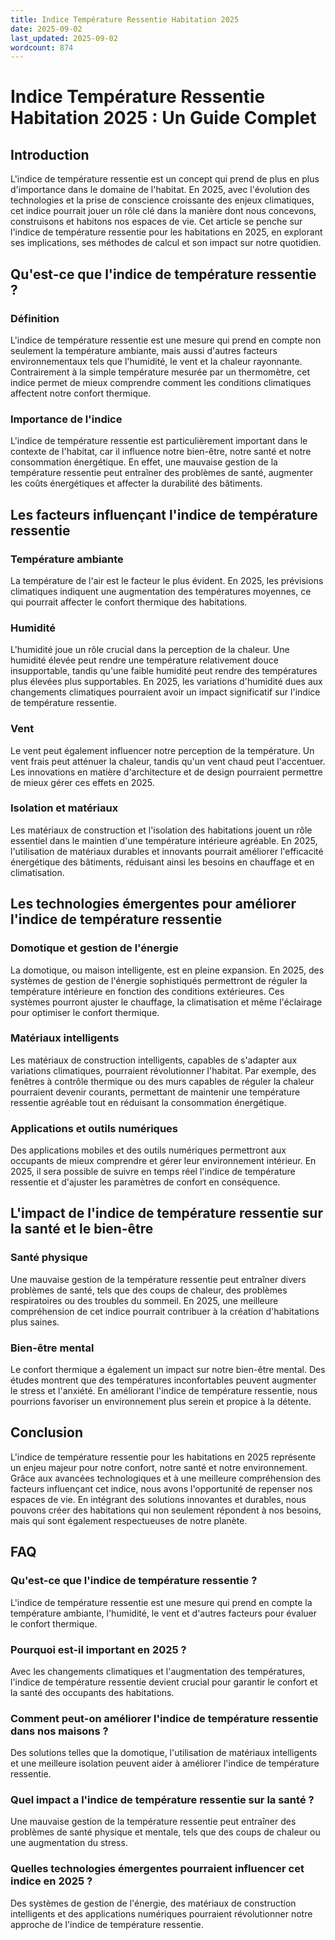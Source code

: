 ```yaml
---
title: Indice Température Ressentie Habitation 2025
date: 2025-09-02
last_updated: 2025-09-02
wordcount: 874
---
```


# Indice Température Ressentie Habitation 2025 : Un Guide Complet

## Introduction

L'indice de température ressentie est un concept qui prend de plus en plus d'importance dans le domaine de l'habitat. En 2025, avec l'évolution des technologies et la prise de conscience croissante des enjeux climatiques, cet indice pourrait jouer un rôle clé dans la manière dont nous concevons, construisons et habitons nos espaces de vie. Cet article se penche sur l'indice de température ressentie pour les habitations en 2025, en explorant ses implications, ses méthodes de calcul et son impact sur notre quotidien.

## Qu'est-ce que l'indice de température ressentie ?

### Définition

L'indice de température ressentie est une mesure qui prend en compte non seulement la température ambiante, mais aussi d'autres facteurs environnementaux tels que l'humidité, le vent et la chaleur rayonnante. Contrairement à la simple température mesurée par un thermomètre, cet indice permet de mieux comprendre comment les conditions climatiques affectent notre confort thermique.

### Importance de l'indice

L'indice de température ressentie est particulièrement important dans le contexte de l'habitat, car il influence notre bien-être, notre santé et notre consommation énergétique. En effet, une mauvaise gestion de la température ressentie peut entraîner des problèmes de santé, augmenter les coûts énergétiques et affecter la durabilité des bâtiments.

## Les facteurs influençant l'indice de température ressentie

### Température ambiante

La température de l'air est le facteur le plus évident. En 2025, les prévisions climatiques indiquent une augmentation des températures moyennes, ce qui pourrait affecter le confort thermique des habitations.

### Humidité

L'humidité joue un rôle crucial dans la perception de la chaleur. Une humidité élevée peut rendre une température relativement douce insupportable, tandis qu'une faible humidité peut rendre des températures plus élevées plus supportables. En 2025, les variations d'humidité dues aux changements climatiques pourraient avoir un impact significatif sur l'indice de température ressentie.

### Vent

Le vent peut également influencer notre perception de la température. Un vent frais peut atténuer la chaleur, tandis qu'un vent chaud peut l'accentuer. Les innovations en matière d'architecture et de design pourraient permettre de mieux gérer ces effets en 2025.

### Isolation et matériaux

Les matériaux de construction et l'isolation des habitations jouent un rôle essentiel dans le maintien d'une température intérieure agréable. En 2025, l'utilisation de matériaux durables et innovants pourrait améliorer l'efficacité énergétique des bâtiments, réduisant ainsi les besoins en chauffage et en climatisation.

## Les technologies émergentes pour améliorer l'indice de température ressentie

### Domotique et gestion de l'énergie

La domotique, ou maison intelligente, est en pleine expansion. En 2025, des systèmes de gestion de l'énergie sophistiqués permettront de réguler la température intérieure en fonction des conditions extérieures. Ces systèmes pourront ajuster le chauffage, la climatisation et même l'éclairage pour optimiser le confort thermique.

### Matériaux intelligents

Les matériaux de construction intelligents, capables de s'adapter aux variations climatiques, pourraient révolutionner l'habitat. Par exemple, des fenêtres à contrôle thermique ou des murs capables de réguler la chaleur pourraient devenir courants, permettant de maintenir une température ressentie agréable tout en réduisant la consommation énergétique.

### Applications et outils numériques

Des applications mobiles et des outils numériques permettront aux occupants de mieux comprendre et gérer leur environnement intérieur. En 2025, il sera possible de suivre en temps réel l'indice de température ressentie et d'ajuster les paramètres de confort en conséquence.

## L'impact de l'indice de température ressentie sur la santé et le bien-être

### Santé physique

Une mauvaise gestion de la température ressentie peut entraîner divers problèmes de santé, tels que des coups de chaleur, des problèmes respiratoires ou des troubles du sommeil. En 2025, une meilleure compréhension de cet indice pourrait contribuer à la création d'habitations plus saines.

### Bien-être mental

Le confort thermique a également un impact sur notre bien-être mental. Des études montrent que des températures inconfortables peuvent augmenter le stress et l'anxiété. En améliorant l'indice de température ressentie, nous pourrions favoriser un environnement plus serein et propice à la détente.

## Conclusion

L'indice de température ressentie pour les habitations en 2025 représente un enjeu majeur pour notre confort, notre santé et notre environnement. Grâce aux avancées technologiques et à une meilleure compréhension des facteurs influençant cet indice, nous avons l'opportunité de repenser nos espaces de vie. En intégrant des solutions innovantes et durables, nous pouvons créer des habitations qui non seulement répondent à nos besoins, mais qui sont également respectueuses de notre planète.

## FAQ

### Qu'est-ce que l'indice de température ressentie ?

L'indice de température ressentie est une mesure qui prend en compte la température ambiante, l'humidité, le vent et d'autres facteurs pour évaluer le confort thermique.

### Pourquoi est-il important en 2025 ?

Avec les changements climatiques et l'augmentation des températures, l'indice de température ressentie devient crucial pour garantir le confort et la santé des occupants des habitations.

### Comment peut-on améliorer l'indice de température ressentie dans nos maisons ?

Des solutions telles que la domotique, l'utilisation de matériaux intelligents et une meilleure isolation peuvent aider à améliorer l'indice de température ressentie.

### Quel impact a l'indice de température ressentie sur la santé ?

Une mauvaise gestion de la température ressentie peut entraîner des problèmes de santé physique et mentale, tels que des coups de chaleur ou une augmentation du stress.

### Quelles technologies émergentes pourraient influencer cet indice en 2025 ?

Des systèmes de gestion de l'énergie, des matériaux de construction intelligents et des applications numériques pourraient révolutionner notre approche de l'indice de température ressentie.